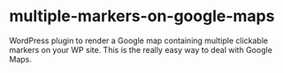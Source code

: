 # multiple-markers-on-google-maps
WordPress plugin to render a Google map containing multiple clickable markers on your WP site. This is the really easy way to deal with Google Maps.
